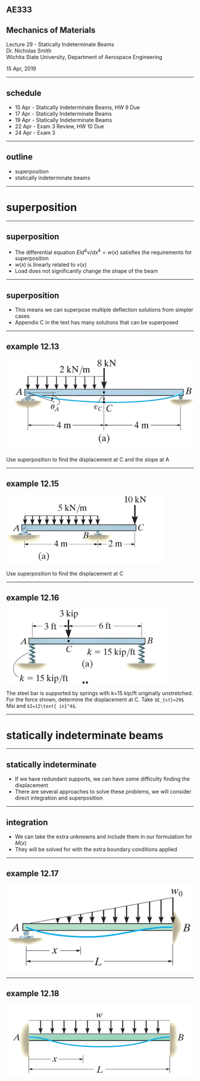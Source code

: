 ## AE333
## Mechanics of Materials
Lecture 29 - Statically Indeterminate Beams<br/>
Dr. Nicholas Smith<br/>
Wichita State University, Department of Aerospace Engineering

15 Apr, 2019

----

## schedule

- 15 Apr - Statically Indeterminate Beams, HW 9 Due
- 17 Apr - Statically Indeterminate Beams
- 19 Apr - Statically Indeterminate Beams
- 22 Apr - Exam 3 Review, HW 10 Due
- 24 Apr - Exam 3


----
## outline

<!-- vim-markdown-toc GFM -->

* superposition
* statically indeterminate beams

<!-- vim-markdown-toc -->

---
# superposition

----
## superposition

-   The differential equation *EId*<sup>4</sup>*v*/*dx*<sup>4</sup> = *w*(*x*) satisfies the requirements for superposition
-   *w*(*x*) is linearly related to *v*(*x*)
-   Load does not significantly change the shape of the beam

----
## superposition

-   This means we can superpose multiple deflection solutions from simpler cases
-   Appendix C in the text has many solutions that can be superposed

----
## example 12.13

![](..\images\example-12-13.jpg)

Use superposition to find the displacement at C and the slope at A

----
## example 12.15

![](..\images\example-12-15.jpg)

Use superposition to find the displacement at C

----
## example 12.16

![](..\images\example-12-16.jpg)

The steel bar is supported by springs with k=15 kip/ft originally unstretched. For the force shown, determine the displacement at C. Take `$E_{st}=29$` Msi and `$I=12\text{ in}^4$`.

---
# statically indeterminate beams

----
## statically indeterminate

-   If we have redundant supports, we can have some difficulty finding the displacement
-   There are several approaches to solve these problems, we will consider direct integration and superposition

----
## integration

-   We can take the extra unknowns and include them in our formulation for *M*(*x*)
-   They will be solved for with the extra boundary conditions applied

----
## example 12.17

![](..\images\example-12-17.jpg)

----
## example 12.18

![](..\images\example-12-18.jpg)

